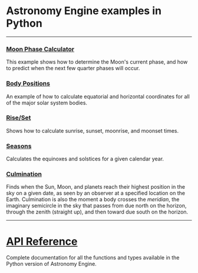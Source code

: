 # Astronomy Engine examples in Python

---

### [Moon Phase Calculator](moonphase.py)
This example shows how to determine the Moon's current phase,
and how to predict when the next few quarter phases will occur.

### [Body Positions](positions.py)
An example of how to calculate equatorial and horizontal coordinates for all of the major solar system bodies.

### [Rise/Set](riseset.py)
Shows how to calculate sunrise, sunset, moonrise, and moonset times.

### [Seasons](seasons.py)
Calculates the equinoxes and solstices for a given calendar year.

### [Culmination](culminate.py)
Finds when the Sun, Moon, and planets reach their highest position in the sky on a given date,
as seen by an observer at a specified location on the Earth.
Culmination is also the moment a body crosses the *meridian*, the imaginary semicircle
in the sky that passes from due north on the horizon, through the zenith (straight up),
and then toward due south on the horizon.

---

# [API Reference](../../source/python/)
Complete documentation for all the functions and types available
in the Python version of Astronomy Engine.
